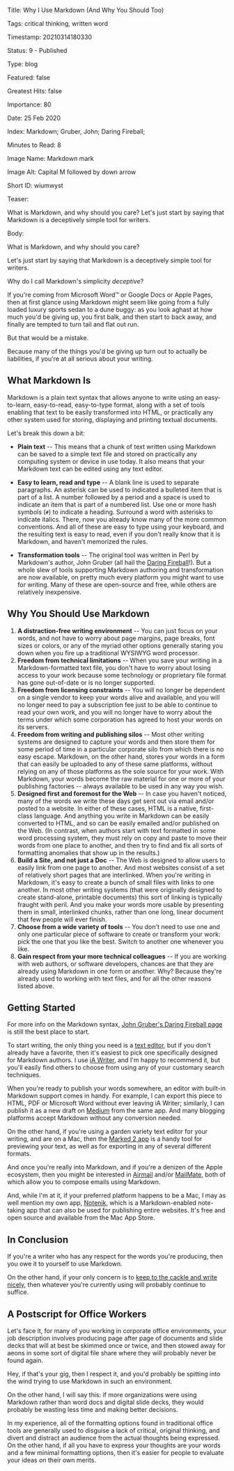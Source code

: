 Title:  Why I Use Markdown (And Why You Should Too)

Tags:   critical thinking, written word

Timestamp: 20210314180330

Status: 9 - Published

Type:   blog

Featured: false

Greatest Hits: false

Importance: 80

Date:   25 Feb 2020

Index:  Markdown; Gruber, John; Daring Fireball; 

Minutes to Read: 8

Image Name: Markdown mark

Image Alt: Capital M followed by down arrow

Short ID: wiumwyst

Teaser:

What is Markdown, and why should you care? Let's just start by saying that Markdown is a deceptively simple tool for writers. 


Body:

What is Markdown, and why should you care?

Let's just start by saying that Markdown is a deceptively simple tool for writers. 

Why do I call Markdown's simplicity *deceptive*?

If you're coming from Microsoft Word&trade; or Google Docs or Apple Pages, then at first glance using Markdown might seem like going from a fully loaded luxury sports sedan to a dune buggy: as you look aghast at how much you'd be giving up, you first balk, and then start to back away, and finally are tempted to turn tail and flat out run. 

But that would be a mistake. 

Because many of the things you'd be giving up turn out to actually be liabilities, if you're at all serious about your writing. 

## What Markdown Is

Markdown is a plain text syntax that allows anyone to write using an easy-to-learn, easy-to-read, easy-to-type format, along with a set of tools enabling that text to be easily transformed into HTML, or practically any other system used for storing, displaying and printing textual documents. 

Let's break this down a bit:

* **Plain text** -- This means that a chunk of text written using Markdown can be saved to a simple text file and stored on practically any computing system or device in use today. It also means that your Markdown text can be edited using any text editor. 

* **Easy to learn, read and type** -- A blank line is used to separate paragraphs. An asterisk can be used to indicated a bulleted item that is part of a list. A number followed by a period and a space is used to indicate an item that is part of a numbered list. Use one or more hash symbols (`#`) to indicate a heading. Surround a word with asterisks to indicate italics. There, now you already know many of the more common conventions. And all of these are easy to type using your keyboard, and the resulting text is easy to read, even if you don't really know that it is Markdown, and haven't memorized the rules. 

* **Transformation tools** -- The original tool was written in Perl by Markdown's author, John Gruber (all hail the [Daring Fireball](https://daringfireball.net)!). But a whole slew of tools supporting Markdown authoring and transformation are now available, on pretty much every platform you might want to use for writing. Many of these are open-source and free, while others are relatively inexpensive.  

## Why You Should Use Markdown

1. **A distraction-free writing environment** -- You can just focus on your words, and not have to worry about page margins, page breaks, font sizes or colors, or any of the myriad other options generally staring you down when you fire up a traditional WYSIWYG word processor. 
2. **Freedom from technical limitations** -- When you save your writing in a Markdown-formatted text file, you don't have to worry about losing access to your work because some technology or proprietary file format has gone out-of-date or is no longer supported. 
3. **Freedom from licensing constraints** -- You will no longer be dependent on a single vendor to keep your words alive and available, and you will no longer need to pay a subscription fee just to be able to continue to read your own work, and you will no longer have to worry about the terms under which some corporation has agreed to host your words on its servers. 
4. **Freedom from writing and publishing silos** -- Most other writing systems are designed to capture your words and then store them for some period of time in a particular corporate silo from which there is no easy escape. Markdown, on the other hand, stores your words in a form that can easily be uploaded to any of these same platforms, without relying on any of those platforms as the sole source for your work. With Markdown, your words become the raw material for one or more of your publishing factories -- always available to be used in any way you wish. 
5. **Designed first and foremost for the Web** -- In case you haven't noticed, many of the words we write these days get sent out via email and/or posted to a website. In either of these cases, HTML is a native, first-class language. And anything you write in Markdown can be easily converted to HTML, and so can be easily emailed and/or published on the Web. (In contrast, when authors start with text formatted in some word processing system, they must rely on copy and paste to move their words from one place to another, and then try to find and fix all sorts of formatting anomalies that show up in the results.)
6. **Build a Site, and not just a Doc** -- The Web is designed to allow users to easily link from one page to another. And most websites consist of a set of relatively short pages that are interlinked. When you're writing in Markdown, it's easy to create a bunch of small files with links to one another. In most other writing systems (that were originally designed to create stand-alone, printable documents) this sort of linking is typically fraught with peril. And you make your words more usable by presenting them in small, interlinked chunks, rather than one long, linear document that few people will ever finish. 
7. **Choose from a wide variety of tools** -- You don't need to use one and only one particular piece of software to create or transform your work: pick the one that you like the best. Switch to another one whenever you like. 
8. **Gain respect from your more technical colleagues** -- If you are working with web authors, or software developers, chances are that they are already using Markdown in one form or another. Why? Because they're already used to working with text files, and for all the other reasons listed above.  

## Getting Started

For more info on the Markdown syntax, [John Gruber's Daring Fireball page](https://daringfireball.net/projects/markdown/syntax) is still the best place to start. 

To start writing, the only thing you need is a [text editor](https://en.wikipedia.org/wiki/Text_editor), but if you don't already have a favorite, then it's easiest to pick one specifically designed for Markdown authors. I use [iA Writer](https://ia.net/writer), and I'm happy to recommend it, but you'll easily find others to choose from using any of your customary search techniques. 

When you're ready to publish your words somewhere, an editor with built-in Markdown support comes in handy. For example, I can export this piece to HTML, PDF or Microsoft Word without ever leaving iA Writer; similarly, I can publish it as a new draft on [Medium](https://medium.com/@hbowie) from the same app.  And many blogging platforms accept Markdown without any conversion needed. 

On the other hand, if you're using a garden variety text editor for your writing, and are on a Mac, then the [Marked 2 app](https://marked2app.com/) is a handy tool for previewing your text, as well as for exporting in any of several different formats. 

And once you're really into Markdown, and if you're a denizen of the Apple ecosystem, then you might be interested in [Airmail](https://airmailapp.com) and/or [MailMate](https://freron.com), both of which allow you to compose emails using Markdown. 

And, while I'm at it, if your preferred platform happens to be a Mac, I may as well mention my own app, [Notenik](https://notenik.net), which is a Markdown-enabled note-taking app that can also be used for publishing entire websites. It's free and open source and available from the Mac App Store. 

## In Conclusion

If you're a writer who has any respect for the words you're producing, then you owe it to yourself to use Markdown. 

On the other hand, if your only concern is to [keep to the cackle and write nicely](https://practopian.org/quotes/merely-a-muddle.html), then whatever you're currently using will probably continue to suffice. 

## A Postscript for Office Workers

Let's face it, for many of you working in corporate office environments, your job description involves producing page after page of documents and slide decks that will at best be skimmed once or twice, and then stowed away for aeons in some sort of digital file share where they will probably never be found again. 

Hey, if that's your gig, then I respect it, and you'd probably be spitting into the wind trying to use Markdown in such an environment. 

On the other hand, I will say this: if more organizations were using Markdown rather than word docs and digital slide decks, they would probably be wasting less time and making better decisions. 

In my experience, all of the formatting options found in traditional office tools are generally used to disguise a lack of critical, original thinking, and divert and distract an audience from the actual thoughts being expressed. On the other hand, if all you have to express your thoughts are your words and a few minimal formatting options, then it's easier for people to evaluate your ideas on their own merits.
